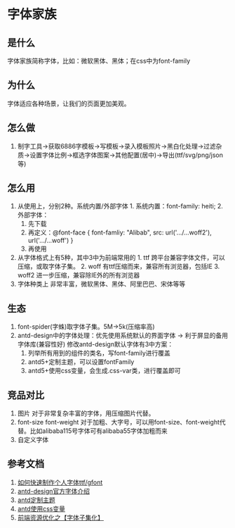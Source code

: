 # 字体家族

## 是什么
  字体家族简称字体，比如：微软黑体、黑体；在css中为font-family

## 为什么
  字体适应各种场景，让我们的页面更加美观。

## 怎么做
  1. 制字工具->获取6886字模板->写模板->录入模板照片->黑白化处理->过滤杂质->设置字体比例->框选字体图案->其他配置(居中)->导出(ttf/svg/png/json等)
      
        

## 怎么用
  1. 从使用上，分别2种。系统内置/外部字体
    1. 系统内置：font-family: heiti;
    2. 外部字体：
      1. 先下载
      2. 再定义：@font-face { font-famliy: "Alibab", src: url('.../...woff2'), url('.../...woff') }
      3. 再使用
  2. 从字体格式上有5种，其中3中为前端常用的
    1. ttf
      跨平台兼容字体文件，可以压缩，或取字体子集。
    2. woff
      有ttf压缩而来，兼容所有浏览器，包括IE
    3. woff2
      进一步压缩，兼容除IE外的所有浏览器
  3. 字体种类上
    非常丰富，微软黑体、黑体、阿里巴巴、宋体等等

## 生态
  1. font-spider(字蛛)取字体子集。5M->5k(压缩率高)
  2. antd-design中的字体处理：优先使用系统默认的界面字体 -> 利于屏显的备用字体库(兼容性好)
    修改antd-design默认字体有3中方案：
      1. 列举所有用到的组件的类名，写font-family进行覆盖
      2. antd5+定制主题，可以设置fontFamily
      3. antd5+使用css变量，会生成.css-var类，进行覆盖即可


## 竞品对比
  1. 图片
    对于非常复杂丰富的字体，用压缩图片代替。
  2. font-size font-weight
    对于加粗、大字号，可以用font-size、font-weight代替。比如alibaba115号字体可有alibaba55字体加粗而来
  3. 自定义字体

## 参考文档
  1. [如何快速制作个人字体ttf/gfont](https://zhuanlan.zhihu.com/p/577986402)
  2. [antd-design官方字体介绍](https://ant.design/docs/spec/font-cn)
  3. [antd定制主题](https://ant.design/docs/react/customize-theme-cn#theme)
  4. [antd使用css变量](https://ant.design/docs/react/css-variables-cn)
  5. [前端资源优化之【字体子集化】](https://article.juejin.cn/post/7527880790618308662)